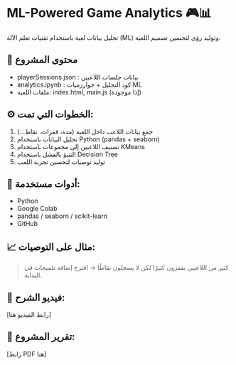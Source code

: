 # ML-Powered Game Analytics 🎮📊

تحليل بيانات لعبة باستخدام تقنيات تعلم الآلة (ML) وتوليد رؤى لتحسين تصميم اللعبة.

## 📁 محتوى المشروع

- playerSessions.json : بيانات جلسات اللاعبين
- analytics.ipynb : كود التحليل + خوارزميات ML
- ملفات اللعبة: index.html, main.js (إذا موجودة)

## ⚙️ الخطوات التي تمت:

1. جمع بيانات اللاعب داخل اللعبة (مدة، قفزات، نقاط...)
2. تحليل البيانات باستخدام Python (pandas + seaborn)
3. تصنيف اللاعبين إلى مجموعات باستخدام KMeans
4. التنبؤ بالفشل باستخدام Decision Tree
5. توليد توصيات لتحسين تجربة اللعب

## 🧠 أدوات مستخدمة:

- Python
- Google Colab
- pandas / seaborn / scikit-learn
- GitHub

## 📈 مثال على التوصيات:
> كثير من اللاعبين يقفزون كثيرًا لكن لا يسجلون نقاطًا → اقترح إضافة تلميحات في البداية.

## 🎥 فيديو الشرح:
[رابط الفيديو هنا]

## 📄 تقرير المشروع:
[رابط PDF هنا]
